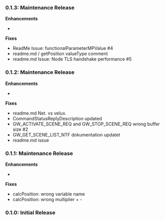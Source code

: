 ### 0.1.3: Maintenance Release

**Enhancements**

- 


**Fixes**

- ReadMe Issue: functionalParameterMPValue #4
- readme.md / getPosition valueType comment
- readme.md Issue: Node TLS handshake performance #5

### 0.1.2: Maintenance Release

**Enhancements**

- 


**Fixes**

- readme.md Net. vs velux.
- CommandStatusReplyDescription updated
- GW_ACTIVATE_SCENE_REQ and GW_STOP_SCENE_REQ wrong buffer size #2
- GW_GET_SCENE_LIST_NTF dokumentation  updatet
- readme.md issue

### 0.1.1: Maintenance Release

**Enhancements**

- 


**Fixes**

- calcPosition: wrong variable name
- calcPosition: wrong multiplier + -


### 0.1.0: Initial Release
